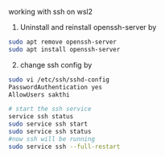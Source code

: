 
working with ssh on wsl2

1. Uninstall and reinstall openssh-server by

``` bash
sudo apt remove openssh-server
sudo apt install openssh-server

```
2. change ssh config by 

``` bash
sudo vi /etc/ssh/sshd-config
PasswordAuthentication yes
AllowUsers sakthi 

# start the ssh service
service ssh status
sudo service ssh start
sudo service ssh status 
#now ssh will be running 
sudo service ssh --full-restart
 
```